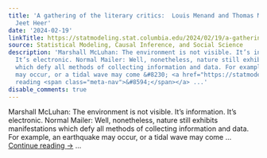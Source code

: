 ```yaml
---
title: 'A gathering of the literary critics:  Louis Menand and Thomas Mallon, meet
  Jeet Heer'
date: '2024-02-19'
linkTitle: https://statmodeling.stat.columbia.edu/2024/02/19/a-gathering-of-the-literary-critics-louis-menand-and-thomas-mallon-meet-jeet-heer/
source: Statistical Modeling, Causal Inference, and Social Science
description: 'Marshall McLuhan: The environment is not visible. It’s information.
  It’s electronic. Normal Mailer: Well, nonetheless, nature still exhibits manifestations
  which defy all methods of collecting information and data. For example, an earthquake
  may occur, or a tidal wave may come &#8230; <a href="https://statmodeling.stat.columbia.edu/2024/02/19/a-gathering-of-the-literary-critics-louis-menand-and-thomas-mallon-meet-jeet-heer/">Continue
  reading <span class="meta-nav">&#8594;</span></a> ...'
disable_comments: true
---
```

Marshall McLuhan: The environment is not visible. It’s information. It’s electronic. Normal Mailer: Well, nonetheless, nature still exhibits manifestations which defy all methods of collecting information and data. For example, an earthquake may occur, or a tidal wave may come &#8230; <a href="https://statmodeling.stat.columbia.edu/2024/02/19/a-gathering-of-the-literary-critics-louis-menand-and-thomas-mallon-meet-jeet-heer/">Continue reading <span class="meta-nav">&#8594;</span></a> ...
